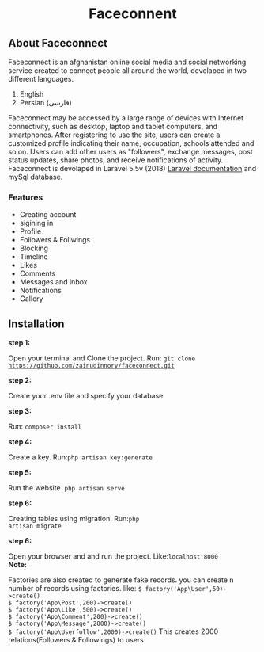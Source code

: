 

 <h1 align="center">Faceconnent</h1>


## About Faceconnect
<p>
  Faceconnect is an afghanistan online social media and social networking service created to connect people all around the world, devolaped in two different languages.
</p>
<ol>
  <li>English</li>
  <li>Persian (فارسی)</li>
</ol>

Faceconnect may be accessed by a large range of devices with Internet connectivity, such as desktop, laptop and tablet computers, and smartphones. After registering to use the site, users can create a customized profile indicating their name, occupation, schools attended and so on. Users can add other users as "followers", exchange messages, post status updates, share photos, and receive notifications of activity.
Faceconnect is devolaped in Laravel 5.5v (2018) [Laravel documentation](https://laravel.com/docs)  and mySql database.

<h3>Features</h3>
<ul>
 <li>Creating account</li>
 <li>sigining in</li>
 <li>Profile</li>
 <li>Followers & Follwings</li>
 <li>Blocking</li>
 <li>Timeline</li>
 <li>Likes</li>
 <li>Comments</li>
 <li>Messages and inbox</li>
 <li>Notifications</li>
 <li>Gallery</li>
</ul>


## Installation
<b>step 1: </b><p> Open your terminal and Clone the project. Run: <code>git clone https://github.com/zainudinnory/faceconnect.git</code></p>
<b>step 2: </b> <p>Create your .env file and specify your database</p>
<b>step 3: </b> <p>Run: <code>composer install</code></p>
<b>step 4: </b> <p>Create a key. Run:<code>php artisan key:generate</code></p>
<b>step 5: </b> <p>Run the website. <code>php artisan serve</code></p>
<b>step 6: </b> <p>Creating tables using migration. Run:<code>php artisan migrate</code></p>
<b>step 6: </b> <p>Open your browser and and run the project. Like:<code>localhost:8000</code><br>
<b>Note:</b>
<p> Factories are also created to generate fake records. you can create n number of records using factories. like: 
  <code>$ factory('App\User',50)->create()</code><br>
  <code>$ factory('App\Post',200)->create()</code><br>
  <code>$ factory('App\Like',500)->create()</code><br>
  <code>$ factory('App\Comment',200)->create()</code><br>
  <code>$ factory('App\Message',2000)->create()</code><br>
  <code>$ factory('App\Userfollow',2000)->create()</code> This creates 2000 relations(Followers & Followings) to users. 
<p>
